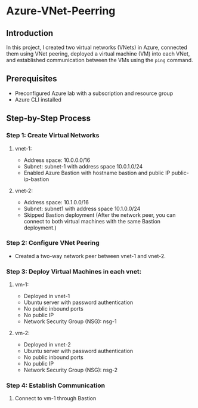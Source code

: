 # Azure-VNet-Peerring
## Introduction
In this project, I created two virtual networks (VNets) in Azure, connected them using VNet peering, deployed a virtual machine (VM) into each VNet, and established communication between the VMs using the `ping` command.

## Prerequisites
- Preconfigured Azure lab with a subscription and resource group
- Azure CLI installed

## Step-by-Step Process
### Step 1: Create Virtual Networks
1. vnet-1:
    - Address space: 10.0.0.0/16
    - Subnet: subnet-1 with address space 10.0.1.0/24
    - Enabled Azure Bastion with hostname bastion and public IP public-ip-bastion

2. vnet-2:
    - Address space: 10.1.0.0/16
    - Subnet: subnet1 with address space 10.1.0.0/24
    - Skipped Bastion deployment (After the network peer, you can connect to both virtual machines with the same Bastion deployment.)

### Step 2: Configure VNet Peering
- Created a two-way network peer between vnet-1 and vnet-2.

### Step 3: Deploy Virtual Machines in each vnet:
1. vm-1:
   - Deployed in vnet-1
   - Ubuntu server with password authentication
   - No public inbound ports
   - No public IP
   - Network Security Group (NSG): nsg-1
  
2. vm-2:
   - Deployed in vnet-2
   - Ubuntu server with password authentication
   - No public inbound ports
   - No public IP
   - Network Security Group (NSG): nsg-2

### Step 4: Establish Communication
1. Connect to vm-1 through Bastion
